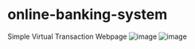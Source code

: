# online-banking-system
Simple Virtual Transaction Webpage
![image](https://user-images.githubusercontent.com/105312111/169602228-4686c576-ce75-448b-a4b8-eddf2516845a.png)
![image](https://user-images.githubusercontent.com/105312111/169602304-b745bcc7-5fef-40fe-887c-3da113d5071c.png)

